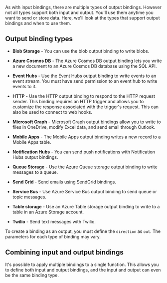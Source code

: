 As with input bindings, there are multiple types of output bindings. However not all types support both input and output. You'll use them anytime you want to send or store data. Here, we'll look at the types that support output bindings and when to use them.

## Output binding types

- **Blob Storage** - You can use the blob output binding to write blobs.

- **Azure Cosmos DB** - The Azure Cosmos DB output binding lets you write a new document to an Azure Cosmos DB database using the SQL API.

- **Event Hubs** - Use the Event Hubs output binding to write events to an event stream. You must have send permission to an event hub to write events to it.

- **HTTP** - Use the HTTP output binding to respond to the HTTP request sender. This binding requires an HTTP trigger and allows you to customize the response associated with the trigger's request. This can also be used to connect to web hooks.

- **Microsoft Graph** - Microsoft Graph output bindings allow you to write to files in OneDrive, modify Excel data, and send email through Outlook.

- **Mobile Apps** - The Mobile Apps output binding writes a new record to a Mobile Apps table.

- **Notification Hubs** - You can send push notifications with Notification Hubs output bindings.

- **Queue Storage** - Use the Azure Queue storage output binding to write messages to a queue.

- **Send Grid** - Send emails using SendGrid bindings.

- **Service Bus** - Use Azure Service Bus output binding to send queue or topic messages.

- **Table storage** - Use an Azure Table storage output binding to write to a table in an Azure Storage account.

- **Twilio** - Send text messages with Twilio.

To create a binding as an output, you must define the `direction` as `out`. The parameters for each type of binding may vary.

## Combining input and output bindings 

It's possible to apply multiple bindings to a single function. This allows you to define both input and output bindings, and the input and output can even be the same binding type.
